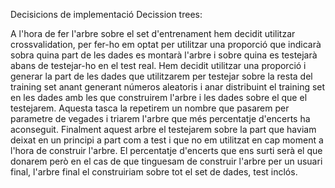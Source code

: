 Decisicions de implementació Decission trees:


A l'hora de fer l'arbre sobre el set d'entrenament hem decidit utilitzar crossvalidation, per fer-ho em optat per utilitzar una proporció que indicarà sobra quina part de les dades es montarà l'arbre i sobre quina es testejarà abans de testejar-ho en el test real. Hem decidit utilitzar una proporció i generar la part de les dades que utilitzarem per testejar sobre la resta del training set anant generant números aleatoris i anar distribuint el training set en les dades amb les que construirem l'arbre i les dades sobre el que el testejarem. Aquesta tasca la repetirem un nombre que pasarem per parametre de vegades i triarem l'arbre que més percentatje d'encerts ha aconseguit. Finalment aquest arbre el testejarem sobre la part que haviam deixat en un principi a part com a test i que no em utilitzat en cap moment a l'hora de construir l'arbre. El percentatje d'encerts que ens surti serà el que donarem però en el cas de que tinguesam de construir l'arbre per un usuari final, l'arbre final el construiriam sobre tot el set de dades, test inclós. 
